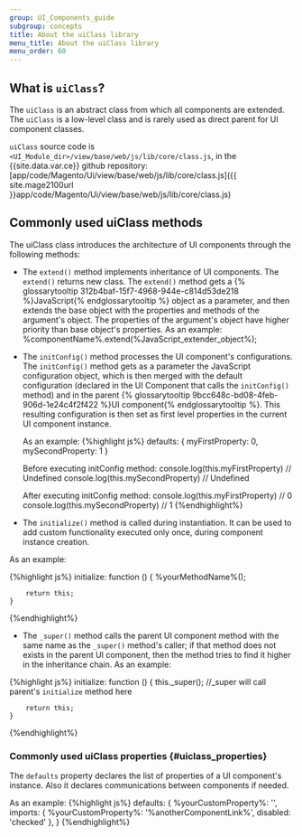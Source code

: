 ```yaml
---
group: UI_Components_guide
subgroup: concepts
title: About the uiClass library
menu_title: About the uiClass library
menu_order: 60
---
```


## What is `uiClass`?

The `uiClass` is an abstract class from which all components are extended. The `uiClass` is a low-level class and is rarely used as direct parent for UI component classes.

`uiClass` source code is `<UI_Module_dir>/view/base/web/js/lib/core/class.js`, in the {{site.data.var.ce}} github repository: [app/code/Magento/Ui/view/base/web/js/lib/core/class.js]({{ site.mage2100url }}app/code/Magento/Ui/view/base/web/js/lib/core/class.js)

## Commonly used uiClass methods

The uiClass class introduces the architecture of UI components through the following methods:

*  The `extend()` method implements inheritance of UI components. The `extend()` returns new class. The `extend()` method gets a {% glossarytooltip 312b4baf-15f7-4968-944e-c814d53de218 %}JavaScript{% endglossarytooltip %} object as a parameter, and then extends the base object with the properties and methods of the argument's object. The properties of the argument's object have higher priority than base object's properties.
   As an example:
    %componentName%.extend(%JavaScript_extender_object%);

* The `initConfig()` method processes the UI component's configurations. The `initConfig()` method gets as a parameter the JavaScript configuration object, which is then merged with the default configuration (declared in the UI Component that calls the `initConfig()` method) and in the parent {% glossarytooltip 9bcc648c-bd08-4feb-906d-1e24c4f2f422 %}UI component{% endglossarytooltip %}. This resulting configuration is then set as first level properties in the current UI component instance.

  As an example:
{%highlight js%}
	defaults: {
		myFirstProperty: 0,
		mySecondProperty: 1
	}

	Before executing initConfig method:
	console.log(this.myFirstProperty) // Undefined
	console.log(this.mySecondProperty) // Undefined

	After executing initConfig method:
	console.log(this.myFirstProperty) // 0
	console.log(this.mySecondProperty) // 1
{%endhighlight%}

* The `initialize()` method is called during instantiation. It can be used to add custom functionality executed only once, during component instance creation.

As an example:

{%highlight js%}
	initialize: function () {
		%yourMethodName%();

		return this;
	}
{%endhighlight%}

* The `_super()` method calls the parent UI component method with the same name as the `_super()` method's caller; if that method does not exists in the parent UI component, then the method tries to find it higher in the inheritance chain.
As an example:

{%highlight js%}
	initialize: function () {
		this._super(); //_super will call parent's `initialize` method here

		return this;
	}
{%endhighlight%}

### Commonly used uiClass properties {#uiclass_properties}

The `defaults` property declares the list of properties of a UI component's instance. Also it declares communications between components if needed.

As an example:
{%highlight js%}
	defaults: {
		%yourCustomProperty%: '',
		imports: {
            %yourCustomProperty%: '%anotherComponentLink%',
            disabled: 'checked'
        },
	}
{%endhighlight%}
